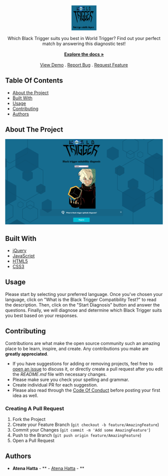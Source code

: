 <br/>
<p align="center">
  <a href="https://github.com/AtenaHatta/">
    <img src="img_screenshot_blacktriggerdiagnose.png" alt="Logo" width="80" height="80">
  </a>

  <p align="center">
    Which Black Trigger suits you best in World Trigger? Find out your perfect match by answering this diagnostic test!
    <br/>
    <br/>
    <a href="https://github.com/AtenaHatta/"><strong>Explore the docs »</strong></a>
    <br/>
    <br/>
    <a href="https://blacktriggerdiagnose.netlify.app/">View Demo</a>
    .
    <a href="https://github.com/AtenaHatta//issues">Report Bug</a>
    .
    <a href="https://github.com/AtenaHatta//issues">Request Feature</a>
  </p>
</p>


## Table Of Contents

* [About the Project](#about-the-project)
* [Built With](#built-with)
* [Usage](#usage)
* [Contributing](#contributing)
* [Authors](#authors)

## About The Project

<img src="img_title_blacktriggerdiagnose.png">

## Built With


* [jQuery]()
* [JavaScript]()
* [HTML5]()
* [CSS3]()


## Usage

Please start by selecting your preferred language. Once you've chosen your language, click on "What is the Black Trigger Compatibility Test?" to read the description. Then, click on the "Start Diagnosis" button and answer the questions. Finally, we will diagnose and determine which Black Trigger suits you best based on your responses.

## Contributing

Contributions are what make the open source community such an amazing place to be learn, inspire, and create. Any contributions you make are **greatly appreciated**.
* If you have suggestions for adding or removing projects, feel free to [open an issue](https://github.com/AtenaHatta//issues/new) to discuss it, or directly create a pull request after you edit the *README.md* file with necessary changes.
* Please make sure you check your spelling and grammar.
* Create individual PR for each suggestion.
* Please also read through the [Code Of Conduct](https://github.com/AtenaHatta//blob/main/CODE_OF_CONDUCT.md) before posting your first idea as well.

### Creating A Pull Request

1. Fork the Project
2. Create your Feature Branch (`git checkout -b feature/AmazingFeature`)
3. Commit your Changes (`git commit -m 'Add some AmazingFeature'`)
4. Push to the Branch (`git push origin feature/AmazingFeature`)
5. Open a Pull Request

## Authors

* **Atena Hatta** - ** - [Atena Hatta](https://github.com/AtenaHatta) - **


